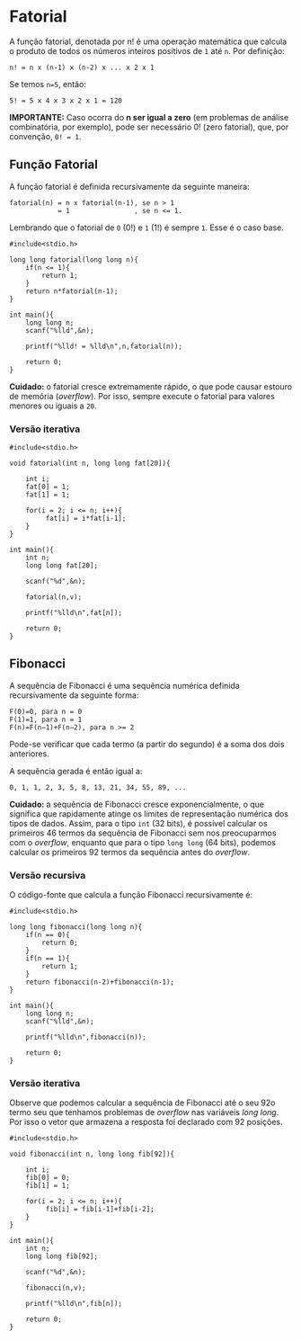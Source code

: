 # Fatorial

A função fatorial, denotada por n! é uma operação matemática que calcula o produto de todos os números inteiros positivos de ```1``` até ```n```. Por definição:

```
n! = n x (n-1) x (n-2) x ... x 2 x 1
```

Se temos ```n=5```, então:

```
5! = 5 x 4 x 3 x 2 x 1 = 120
```

**IMPORTANTE:** Caso ocorra do **n ser igual a zero** (em problemas de análise combinatória, por exemplo), pode ser necessário 0! (zero fatorial), que, por convenção, ```0! = 1```.

## Função Fatorial

A função fatorial é definida recursivamente da seguinte maneira:

```
fatorial(n) = n x fatorial(n-1), se n > 1
            = 1                , se n <= 1.
```

Lembrando que o fatorial de ```0``` (0!) e ```1``` (1!) é sempre ```1```. Esse é o caso base.



```
#include<stdio.h>

long long fatorial(long long n){
    if(n <= 1){
        return 1;
    }
    return n*fatorial(n-1);
}

int main(){
    long long n;
    scanf("%lld",&n);

    printf("%lld! = %lld\n",n,fatorial(n));

    return 0;
}
```

**Cuidado:** o fatorial cresce extremamente rápido, o que pode causar estouro de memória (*overflow*). Por isso, sempre execute o fatorial para valores menores ou iguais a ```20```.

### Versão iterativa

```
#include<stdio.h>

void fatorial(int n, long long fat[20]){

    int i;
    fat[0] = 1;
    fat[1] = 1;

    for(i = 2; i <= n; i++){
         fat[i] = i*fat[i-1];
    }
}

int main(){
    int n;
    long long fat[20];

    scanf("%d",&n);

    fatorial(n,v);

    printf("%lld\n",fat[n]);

    return 0;
}
```

## Fibonacci

A sequência de Fibonacci é uma sequência numérica definida recursivamente da seguinte forma:

```
F(0)=0, para n = 0
F(1)=1, para n = 1
F(n)=F(n−1)+F(n−2), para n >= 2
```

Pode-se verificar que cada termo (a partir do segundo) é a soma dos dois anteriores.

A sequência gerada é então igual a:

```0, 1, 1, 2, 3, 5, 8, 13, 21, 34, 55, 89, ...```

**Cuidado:** a sequência de Fibonacci cresce exponencialmente, o que significa que rapidamente atinge os limites de representação numérica dos tipos de dados. Assim, para o tipo ```int``` (32 bits), é possível calcular os primeiros 46 termos da sequência de Fibonacci sem nos preocuparmos com o *overflow*, enquanto que para o tipo ```long long``` (64 bits), podemos calcular os primeiros 92 termos da sequência antes do *overflow*.

### Versão recursiva

O código-fonte que calcula a função Fibonacci recursivamente é:

```
#include<stdio.h>

long long fibonacci(long long n){
    if(n == 0){
        return 0;
    }
    if(n == 1){
        return 1;
    }
    return fibonacci(n-2)+fibonacci(n-1);
}

int main(){
    long long n;
    scanf("%lld",&n);

    printf("%lld\n",fibonacci(n));

    return 0;
}
```

### Versão iterativa

Observe que podemos calcular a sequência de Fibonacci até o seu 92o termo seu que tenhamos problemas de *overflow* nas variáveis *long long*. Por isso o vetor que armazena a resposta foi declarado com 92 posições.

```
#include<stdio.h>

void fibonacci(int n, long long fib[92]){

    int i;
    fib[0] = 0;
    fib[1] = 1;

    for(i = 2; i <= n; i++){
         fib[i] = fib[i-1]+fib[i-2];
    }
}

int main(){
    int n;
    long long fib[92];

    scanf("%d",&n);

    fibonacci(n,v);

    printf("%lld\n",fib[n]);

    return 0;
}
```
